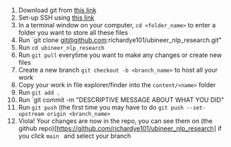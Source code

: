 1. Download git from [this link](https://git-scm.com/downloads)
2. Set-up SSH using [this link](https://docs.github.com/en/authentication/connecting-to-github-with-ssh)
3. In a terminal window on your computer, `cd <folder_name>` to enter a folder you want to store all these files
4. Run `git clone git@github.com:richardye101/ubineer_nlp_research.git"
5. Run `cd ubineer_nlp_research`
6. Run `git pull` everytime you want to make any changes or create new files
7. Create a new branch `git checkout -b <branch_name>` to host all your work
8. Copy your work in file explorer/finder into the `content/<name>` folder
9. Run `git add .`
10. Run `git commit -m "DESCRIPTIVE MESSAGE ABOUT WHAT YOU DID"
11. Run `git push` (the first time you may have to do `git push --set-upstream origin <branch_name>`
12. Viola! Your changes are now in the repo, you can see them on (the github repo)[https://github.com/richardye101/ubineer_nlp_research] if you click `main ` and select your branch 
